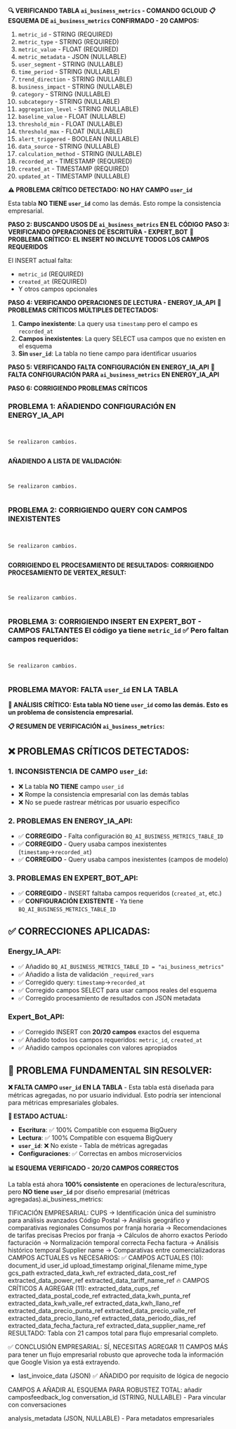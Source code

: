 **🔍 VERIFICANDO TABLA `ai_business_metrics` - COMANDO GCLOUD** **📋 ESQUEMA DE `ai_business_metrics` CONFIRMADO - 20 CAMPOS:**

1. `metric_id` - STRING (REQUIRED)
2. `metric_type` - STRING (REQUIRED)
3. `metric_value` - FLOAT (REQUIRED)
4. `metric_metadata` - JSON (NULLABLE)
5. `user_segment` - STRING (NULLABLE)
6. `time_period` - STRING (NULLABLE)
7. `trend_direction` - STRING (NULLABLE)
8. `business_impact` - STRING (NULLABLE)
9. `category` - STRING (NULLABLE)
10. `subcategory` - STRING (NULLABLE)
11. `aggregation_level` - STRING (NULLABLE)
12. `baseline_value` - FLOAT (NULLABLE)
13. `threshold_min` - FLOAT (NULLABLE)
14. `threshold_max` - FLOAT (NULLABLE)
15. `alert_triggered` - BOOLEAN (NULLABLE)
16. `data_source` - STRING (NULLABLE)
17. `calculation_method` - STRING (NULLABLE)
18. `recorded_at` - TIMESTAMP (REQUIRED)
19. `created_at` - TIMESTAMP (REQUIRED)
20. `updated_at` - TIMESTAMP (NULLABLE)

**⚠️ PROBLEMA CRÍTICO DETECTADO: NO HAY CAMPO `user_id`**

Esta tabla **NO TIENE `user_id`** como las demás. Esto rompe la consistencia empresarial.

**PASO 2: BUSCANDO USOS DE `ai_business_metrics` EN EL CÓDIGO** **PASO 3: VERIFICANDO OPERACIONES DE ESCRITURA - EXPERT_BOT** **🚨 PROBLEMA CRÍTICO: EL INSERT NO INCLUYE TODOS LOS CAMPOS REQUERIDOS**

El INSERT actual falta:

- `metric_id` (REQUIRED)
- `created_at` (REQUIRED)
- Y otros campos opcionales

**PASO 4: VERIFICANDO OPERACIONES DE LECTURA - ENERGY_IA_API** **🚨 PROBLEMAS CRÍTICOS MÚLTIPLES DETECTADOS:**

1. **Campo inexistente**: La query usa `timestamp` pero el campo es `recorded_at`
2. **Campos inexistentes**: La query SELECT usa campos que no existen en el esquema
3. **Sin `user_id`**: La tabla no tiene campo para identificar usuarios

**PASO 5: VERIFICANDO FALTA CONFIGURACIÓN EN ENERGY_IA_API** **🚨 FALTA CONFIGURACIÓN PARA `ai_business_metrics` EN ENERGY_IA_API**

**PASO 6: CORRIGIENDO PROBLEMAS CRÍTICOS**

### **PROBLEMA 1: AÑADIENDO CONFIGURACIÓN EN ENERGY_IA_API**

```


Se realizaron cambios.


```

**AÑADIENDO A LISTA DE VALIDACIÓN:**

```


Se realizaron cambios.


```

### **PROBLEMA 2: CORRIGIENDO QUERY CON CAMPOS INEXISTENTES**

```


Se realizaron cambios.


```

**CORRIGIENDO EL PROCESAMIENTO DE RESULTADOS:** **CORRIGIENDO PROCESAMIENTO DE VERTEX_RESULT:**

```


Se realizaron cambios.


```

### **PROBLEMA 3: CORRIGIENDO INSERT EN EXPERT_BOT - CAMPOS FALTANTES** **El código ya tiene `metric_id` ✅ Pero faltan campos requeridos:**

```


Se realizaron cambios.


```

### **PROBLEMA MAYOR: FALTA `user_id` EN LA TABLA**

**🚨 ANÁLISIS CRÍTICO: Esta tabla NO tiene `user_id` como las demás. Esto es un problema de consistencia empresarial.**

**📋 RESUMEN DE VERIFICACIÓN `ai_business_metrics`:**

## **❌ PROBLEMAS CRÍTICOS DETECTADOS:**

### **1. INCONSISTENCIA DE CAMPO `user_id`:**

- ❌ La tabla **NO TIENE** campo `user_id`
- ❌ Rompe la consistencia empresarial con las demás tablas
- ❌ No se puede rastrear métricas por usuario específico

### **2. PROBLEMAS EN ENERGY_IA_API:**

- ✅ **CORREGIDO** - Falta configuración `BQ_AI_BUSINESS_METRICS_TABLE_ID`
- ✅ **CORREGIDO** - Query usaba campos inexistentes (`timestamp`→`recorded_at`)
- ✅ **CORREGIDO** - Query usaba campos inexistentes (campos de modelo)

### **3. PROBLEMAS EN EXPERT_BOT_API:**

- ✅ **CORREGIDO** - INSERT faltaba campos requeridos (`created_at`, etc.)
- ✅ **CONFIGURACIÓN EXISTENTE** - Ya tiene `BQ_AI_BUSINESS_METRICS_TABLE_ID`

## **✅ CORRECCIONES APLICADAS:**

### **Energy_IA_API:**

- ✅ Añadido `BQ_AI_BUSINESS_METRICS_TABLE_ID = "ai_business_metrics"`
- ✅ Añadido a lista de validación `_required_vars`
- ✅ Corregido query: `timestamp`→`recorded_at`
- ✅ Corregido campos SELECT para usar campos reales del esquema
- ✅ Corregido procesamiento de resultados con JSON metadata

### **Expert_Bot_API:**

- ✅ Corregido INSERT con **20/20 campos** exactos del esquema
- ✅ Añadido todos los campos requeridos: `metric_id`, `created_at`
- ✅ Añadido campos opcionales con valores apropiados

## **🚨 PROBLEMA FUNDAMENTAL SIN RESOLVER:**

**❌ FALTA CAMPO `user_id` EN LA TABLA** - Esta tabla está diseñada para métricas agregadas, no por usuario individual. Esto podría ser intencional para métricas empresariales globales.

**🎯 ESTADO ACTUAL:**

- **Escritura**: ✅ 100% Compatible con esquema BigQuery
- **Lectura**: ✅ 100% Compatible con esquema BigQuery
- **`user_id`**: ❌ No existe - Tabla de métricas agregadas
- **Configuraciones**: ✅ Correctas en ambos microservicios

**📊 ESQUEMA VERIFICADO - 20/20 CAMPOS CORRECTOS**

La tabla está ahora **100% consistente** en operaciones de lectura/escritura, pero **NO tiene `user_id`** por diseño empresarial (métricas agregadas).ai_business_metrics:

TIFICACIÓN EMPRESARIAL:
CUPS → Identificación única del suministro para análisis avanzados
Código Postal → Análisis geográfico y comparativas regionales
Consumos por franja horaria → Recomendaciones de tarifas precisas
Precios por franja → Cálculos de ahorro exactos
Período facturación → Normalización temporal correcta
Fecha factura → Análisis histórico temporal
Supplier name → Comparativas entre comercializadoras
CAMPOS ACTUALES vs NECESARIOS:
✅ CAMPOS ACTUALES (10):
document_id
user_id
upload_timestamp
original_filename
mime_type
gcs_path
extracted_data_kwh_ref
extracted_data_cost_ref
extracted_data_power_ref
extracted_data_tariff_name_ref
🔥 CAMPOS CRÍTICOS A AGREGAR (11):
extracted_data_cups_ref
extracted_data_postal_code_ref
extracted_data_kwh_punta_ref
extracted_data_kwh_valle_ref
extracted_data_kwh_llano_ref
extracted_data_precio_punta_ref
extracted_data_precio_valle_ref
extracted_data_precio_llano_ref
extracted_data_periodo_dias_ref
extracted_data_fecha_factura_ref
extracted_data_supplier_name_ref
RESULTADO: Tabla con 21 campos total para flujo empresarial completo.

✅ CONCLUSIÓN EMPRESARIAL:
SÍ, NECESITAS AGREGAR 11 CAMPOS MÁS para tener un flujo empresarial robusto que aproveche toda la información que Google Vision ya está extrayendo.

- last_invoice_data (JSON) ✅ AÑADIDO por requisito de lógica de negocio

CAMPOS A AÑADIR AL ESQUEMA PARA ROBUSTEZ TOTAL:
añadir camposfeedback_log
conversation_id (STRING, NULLABLE) - Para vincular con conversaciones

analysis_metadata (JSON, NULLABLE) - Para metadatos empresariales
